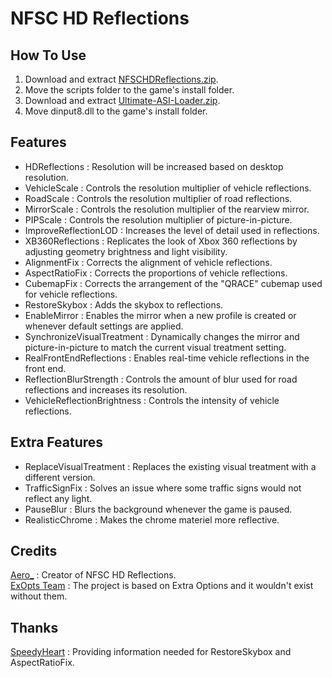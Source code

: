# NFSC HD Reflections

## How To Use  
1. Download and extract [NFSCHDReflections.zip](https://github.com/AeroWidescreen/NFSCHDReflections/releases).  
2. Move the scripts folder to the game's install folder.  
3. Download and extract [Ultimate-ASI-Loader.zip](https://github.com/ThirteenAG/Ultimate-ASI-Loader/releases).  
4. Move dinput8.dll to the game's install folder.  

## Features
- HDReflections : Resolution will be increased based on desktop resolution.  
- VehicleScale : Controls the resolution multiplier of vehicle reflections.  
- RoadScale : Controls the resolution multiplier of road reflections.  
- MirrorScale : Controls the resolution multiplier of the rearview mirror.  
- PIPScale : Controls the resolution multiplier of picture-in-picture.  
- ImproveReflectionLOD : Increases the level of detail used in reflections.  
- XB360Reflections : Replicates the look of Xbox 360 reflections by adjusting geometry brightness and light visibility.  
- AlignmentFix : Corrects the alignment of vehicle reflections.  
- AspectRatioFix : Corrects the proportions of vehicle reflections.  
- CubemapFix : Corrects the arrangement of the "QRACE" cubemap used for vehicle reflections.  
- RestoreSkybox : Adds the skybox to reflections.  
- EnableMirror : Enables the mirror when a new profile is created or whenever default settings are applied.
- SynchronizeVisualTreatment : Dynamically changes the mirror and picture-in-picture to match the current visual treatment setting.  
- RealFrontEndReflections : Enables real-time vehicle reflections in the front end.  
- ReflectionBlurStrength : Controls the amount of blur used for road reflections and increases its resolution. 
- VehicleReflectionBrightness : Controls the intensity of vehicle reflections.   

## Extra Features
- ReplaceVisualTreatment : Replaces the existing visual treatment with a different version.  
- TrafficSignFix : Solves an issue where some traffic signs would not reflect any light.  
- PauseBlur : Blurs the background whenever the game is paused.  
- RealisticChrome : Makes the chrome materiel more reflective.  

## Credits
[Aero_](https://github.com/AeroWidescreen) : Creator of NFSC HD Reflections.  
[ExOpts Team](https://github.com/ExOptsTeam/) : The project is based on Extra Options and it wouldn't exist without them.

## Thanks
[SpeedyHeart](https://www.youtube.com/channel/UCqjZlgUZLRYT16jGaPHlkeA) : Providing information needed for RestoreSkybox and AspectRatioFix.